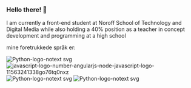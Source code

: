 ### Hello there! 👋

I am currently a front-end student at Noroff School of Technology and Digital Media while also holding a 40% position as a teacher in concept development and programming at a high school

mine foretrukkede språk er:

![Python-logo-notext svg](https://user-images.githubusercontent.com/59417456/223381548-a1ebcaad-6410-4457-b74d-cddf6afc7431.png)
![javascript-logo-number-angularjs-node-javascript-logo-11563241338go76tq0nxz](https://user-images.githubusercontent.com/59417456/223382336-7157e07f-bd8c-473f-aed9-ee5bac5f420c.png)
![Python-logo-notext svg](https://user-images.githubusercontent.com/59417456/223381548-a1ebcaad-6410-4457-b74d-cddf6afc7431.png)
![Python-logo-notext svg](https://user-images.githubusercontent.com/59417456/223381548-a1ebcaad-6410-4457-b74d-cddf6afc7431.png)

<!--
**ebergeng/ebergeng** is a ✨ _special_ ✨ repository because its `README.md` (this file) appears on your GitHub profile.

Here are some ideas to get you started:

- 🔭 I’m currently working on ...
- 🌱 I’m currently learning ...
- 👯 I’m looking to collaborate on ...
- 🤔 I’m looking for help with ...
- 💬 Ask me about ...
- 📫 How to reach me: ...
- 😄 Pronouns: ...
- ⚡ Fun fact: ...
-->

